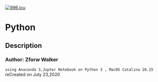 <a href="https://996.icu"><img src="https://img.shields.io/badge/link-996.icu-red.svg" alt="996.icu" /></a>
# Python

## Description

### Author: Zforw Walker
  `using Anaconda 3,Jupter Notebook on Python 3 , MacOS Catalina 10.15`
  reCreated on July 23,2020
